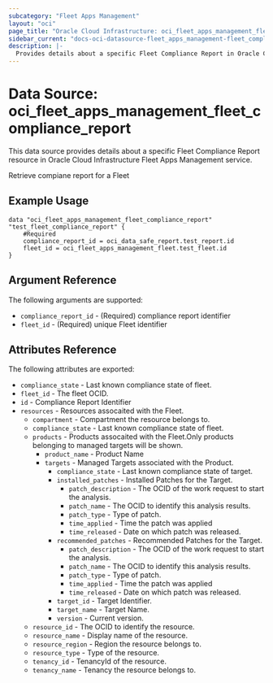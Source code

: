 ```yaml
---
subcategory: "Fleet Apps Management"
layout: "oci"
page_title: "Oracle Cloud Infrastructure: oci_fleet_apps_management_fleet_compliance_report"
sidebar_current: "docs-oci-datasource-fleet_apps_management-fleet_compliance_report"
description: |-
  Provides details about a specific Fleet Compliance Report in Oracle Cloud Infrastructure Fleet Apps Management service
---
```


# Data Source: oci_fleet_apps_management_fleet_compliance_report
This data source provides details about a specific Fleet Compliance Report resource in Oracle Cloud Infrastructure Fleet Apps Management service.

Retrieve compiane report for a Fleet

## Example Usage

```hcl
data "oci_fleet_apps_management_fleet_compliance_report" "test_fleet_compliance_report" {
	#Required
	compliance_report_id = oci_data_safe_report.test_report.id
	fleet_id = oci_fleet_apps_management_fleet.test_fleet.id
}
```

## Argument Reference

The following arguments are supported:

* `compliance_report_id` - (Required) compliance report identifier
* `fleet_id` - (Required) unique Fleet identifier


## Attributes Reference

The following attributes are exported:

* `compliance_state` - Last known compliance state of fleet.
* `fleet_id` - The fleet OCID.
* `id` - Compliance Report Identifier
* `resources` - Resources assocaited with the Fleet.
	* `compartment` - Compartment the resource belongs to.
	* `compliance_state` - Last known compliance state of fleet.
	* `products` - Products assocaited with the Fleet.Only products belonging to managed targets will be shown.
		* `product_name` - Product Name
		* `targets` - Managed Targets associated with the Product.
			* `compliance_state` - Last known compliance state of target.
			* `installed_patches` - Installed Patches for the Target.
				* `patch_description` - The OCID of the work request to start the analysis.
				* `patch_name` - The OCID to identify this analysis results.
				* `patch_type` - Type of patch.
				* `time_applied` - Time the patch was applied
				* `time_released` - Date on which patch was released.
			* `recommended_patches` - Recommended Patches for the Target.
				* `patch_description` - The OCID of the work request to start the analysis.
				* `patch_name` - The OCID to identify this analysis results.
				* `patch_type` - Type of patch.
				* `time_applied` - Time the patch was applied
				* `time_released` - Date on which patch was released.
			* `target_id` - Target Identifier.
			* `target_name` - Target Name.
			* `version` - Current version.
	* `resource_id` - The OCID to identify the resource.
	* `resource_name` - Display name of the resource.
	* `resource_region` - Region the resource belongs to.
	* `resource_type` - Type of the resource.
	* `tenancy_id` - TenancyId of the resource.
	* `tenancy_name` - Tenancy the resource belongs to.

